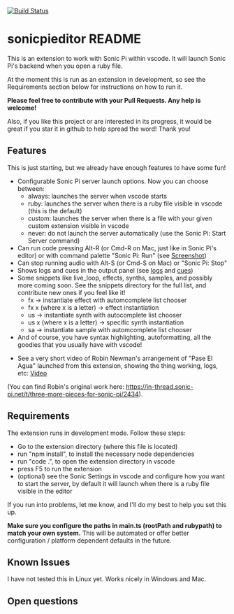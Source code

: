 [![Build Status](https://dev.azure.com/luislloret/sonic-pi-vscode-editor/_apis/build/status/llloret.sonic-pi-vscode-editor?branchName=master)](https://dev.azure.com/luislloret/sonic-pi-vscode-editor/_build/latest?definitionId=1&branchName=master)

# sonicpieditor README

This is an extension to work with Sonic Pi within vscode. It will launch Sonic Pi's backend when you open
a ruby file.

At the moment this is run as an extension in development, so see the Requirements section below for instructions
on how to run it.

**Please feel free to contribute with your Pull Requests. Any help is welcome!**

Also, if you like this project or are interested in its progress, it would be great if you star it in github to help spread the word! Thank you!

## Features

This is just starting, but we already have enough features to have some fun!
- Configurable Sonic Pi server launch options. Now you can choose between:
    - always: launches the server when vscode starts
    - ruby: launches the server when there is a ruby file visible in vscode (this is the default)
    - custom: launches the server when there is a file with your given custom extension visible in vscode
    - never: do not launch the server automatically (use the Sonic Pi: Start Server command)
- Can run code pressing Alt-R (or Cmd-R on Mac, just like in Sonic Pi's editor) or with command palette "Sonic Pi: Run" (see [Screenshot](image/command-palette.png))
- Can stop running audio with Alt-S (or Cmd-S on Mac) or "Sonic Pi: Stop"
- Shows logs and cues in the output panel (see [logs](image/output-pane.png) and [cues](image/output-pane-cues.png))
- Some snippets like live_loop, effects, synths, samples, and possibly more coming soon. See the snippets directory for the full list, and contribute new ones if you feel like it!
    - fx -> instantiate effect with automcomplete list chooser
    - fx x (where x is a letter) -> effect instantiation
    - us -> instantiate synth with autocomplete list chooser
    - us x (where x is a letter) -> specific synth instantiation
    - sa -> instantiate sample with automcomplete list chooser
- And of course, you have syntax highlighting, autoformatting, all the goodies that you usually have with vscode!

* See a very short video of Robin Newman's arrangement of "Pase El Agua" launched from this extension, showing
the thing working, logs, etc: [Video](image/sonicpi-vscode.mp4)


(You can find Robin's original work here: https://in-thread.sonic-pi.net/t/three-more-pieces-for-sonic-pi/2434).

## Requirements

The extension runs in development mode. Follow these steps:
- Go to the extension directory (where this file is located)
- run "npm install", to install the necessary node dependencies
- run "code .", to open the extension directory in vscode
- press F5 to run the extension
- (optional) see the Sonic Settings in vscode and configure how you want to start the server, by default it will launch when there is a ruby file visible in the editor

If you run into problems, let me know, and I'll do my best to help you set this up.

**Make sure you configure the paths in main.ts (rootPath and rubypath) to match your own system.** This will
be automated or offer better configuration / platform dependent defaults in the future.

## Known Issues

I have not tested this in Linux yet. Works nicely in Windows and Mac.


## Open questions

